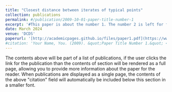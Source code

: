 ```yaml
---
title: "Closest distance between iterates of typical points"
collection: publications
permalink: #/publication/2009-10-01-paper-title-number-1
excerpt: '#This paper is about the number 1. The number 2 is left for future work.'
date: March 2024
venue: 'DCDS'
paperurl: '[http://academicpages.github.io/files/paper1.pdf](https://www.aimsciences.org/article/doi/10.3934/dcds.2024026)'
#citation: 'Your Name, You. (2009). &quot;Paper Title Number 1.&quot; <i>Journal 1</i>. 1(1).'
---
```


The contents above will be part of a list of publications, if the user clicks the link for the publication than the contents of section will be rendered as a full page, allowing you to provide more information about the paper for the reader. When publications are displayed as a single page, the contents of the above "citation" field will automatically be included below this section in a smaller font.
